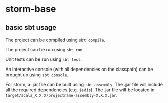 storm-base
==========

basic sbt usage
---------------
The project can be compiled using `sbt compile`.

The project can be run using `sbt run`.

Unit tests can be run using `sbt test`.

An interactive console (with all dependencies on the classpath) can be brought up using `sbt console`.

For storm, a .jar file can be built using `sbt assembly`. The .jar file will include all the required dependencies (e.g. `jedis`). The .jar file will be located in `target/scala_X.X.X/projectname-assembly-X.X.X.jar`.
